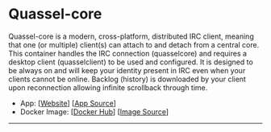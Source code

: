 # Quassel-core

Quassel-core is a modern, cross-platform, distributed IRC client, meaning that one (or multiple) client(s) can attach to and detach from a central core.
This container handles the IRC connection (quasselcore) and requires a desktop client (quasselclient) to be used and configured. It is designed to be always on and will keep your identity present in IRC even when your clients cannot be online. Backlog (history) is downloaded by your client upon reconnection allowing infinite scrollback through time.

- App: [[Website](https://docs.linuxserver.io/images/docker-quassel-core)] [[App Source](https://github.com/linuxserver/docker-quassel-core)]
- Docker Image: [[Docker Hub](https://hub.docker.com/)] [[Image Source](https://hub.docker.com/r/linuxserver/quassel-core/dockerfile)]

---